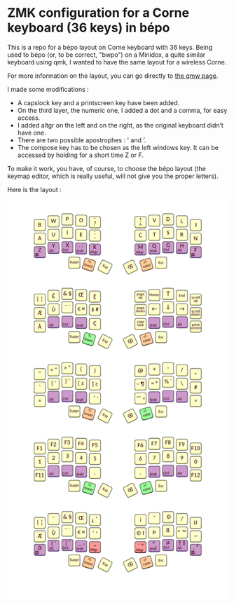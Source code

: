 # ZMK configuration for a Corne keyboard (36 keys) in bépo

This is a repo for a bépo layout on Corne keyboard with 36 keys. Being used to bépo (or, to be correct, "bwpo") on a Minidox, a quite similar keyboard using qmk, I wanted to have the same layout for a wireless Corne. 

For more information on the layout, you can go directly to [the qmw page](https://github.com/qmk/qmk_firmware/tree/user-keymaps-still-present/keyboards/maple_computing/minidox/keymaps/bepo).

I made some modifications :
- A capslock key and a printscreen key have been added.
- On the third layer, the numeric one, I added a dot and a comma, for easy access.
- I added altgr on the left and on the right, as the original keyboard didn’t have one.
- There are two possible apostrophes : ' and ’.
- The compose key has to be chosen as the left windows key. It can be accessed by holding for a short time Z or F.

To make it work, you have, of course, to choose the bépo layout (the keymap editor, which is really useful, will not give you the proper letters).

Here is the layout :

![bepo layout](https://github.com/SultanRahi/zmk-config-corne-bepo/blob/master/bepokeymap.png?raw=true)
